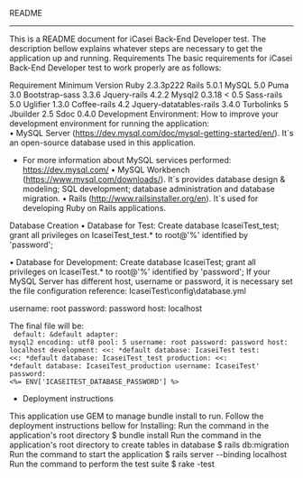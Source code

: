 
README
_____________________________________________________________________________________
This is a README document for iCasei Back-End Developer test.  The description bellow explains whatever steps are necessary to get the application up and running.
Requirements
The basic requirements for iCasei Back-End Developer test to work properly are as follows:

Requirement	Minimum Version
Ruby	2.3.3p222
Rails	5.0.1
MySQL	5.0
Puma	3.0
Bootstrap-sass	3.3.6
Jquery-rails	4.2.2
Mysql2	0.3.18 < 0.5
Sass-rails	5.0
Uglifier	1.3.0
Coffee-rails	4.2
Jquery-datatables-rails	3.4.0
Turbolinks	5
Jbuilder	2.5
Sdoc	0.4.0
Development Environment:
How to improve your development environment for running the application:  
•	MySQL Server (https://dev.mysql.com/doc/mysql-getting-started/en/). It´s an open-source database used in this application. 
* For more information about MySQL services performed: https://dev.mysql.com/
•	MySQL Workbench (https://www.mysql.com/downloads/). It´s provides database design & modeling; SQL development; database administration and database migration. 
•	Rails (http://www.railsinstaller.org/en). It´s used for developing Ruby on Rails applications. 

Database Creation
•	Database for Test:
Create database IcaseiTest_test;
grant all privileges on IcaseiTest_test.* to root@'%' identified by 'password';

•	Database for Development:
Create database IcaseiTest;
grant all privileges on IcaseiTest.* to root@'%' identified by 'password';
If your MySQL Server has different host, username or password, it is necessary  set the file configuration reference: IcaseiTest\config\database.yml

username: root
 password: password
 host: localhost
 
The final file will be:
<br>
<code>
default: &default
 adapter: mysql2
 encoding: utf8
 pool: 5
 username: root
 password: password
 host: localhost
 development:
 <<: *default
 database: IcaseiTest
  test:
 <<: *default
 database: IcaseiTest_test
  production:
 <<: *default
 database: IcaseiTest_production
 username: IcaseiTest'
 password: <%= ENV['ICASEITEST_DATABASE_PASSWORD'] %>
</code>
<br>
<ul>
	<li>Deployment instructions</li>
</ul>
This application use GEM to manage bundle install to run. Follow the deployment instructions bellow for Installing:
Run the command in the application's root directory
$ bundle install
Run the command in the application's root directory to create tables in database
$ rails db:migration
Run the command to start the application
$ rails server --binding localhost 
Run the command to perform the test suite
 $ rake -test 

